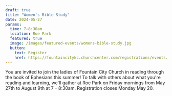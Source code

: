 ```yaml
---
draft: true
title: "Women's Bible Study"
date: 2024-05-27
params:
  time: 7–8:30am
  location: Roe Park
  featured: true
  image: /images/featured-events/womens-bible-study.jpg
  button:
    text: Register
    href: https://fountaincitykc.churchcenter.com/registrations/events/2316840
---
```


You are invited to join the ladies of Fountain City Church in reading through the book of Ephesians this summer! To talk with others about what you're reading and learning, we'll gather at Roe Park on Friday mornings from May 27th to August 9th at 7 – 8:30am. Registration closes Monday May 20.

<!--more-->
